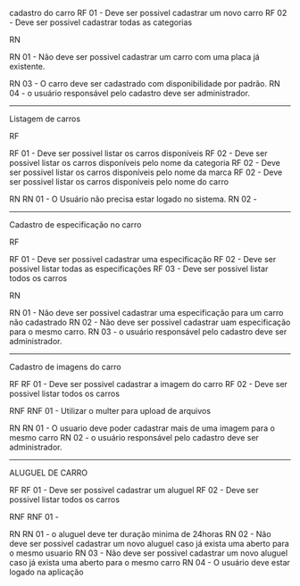 

cadastro do carro
RF 01 - Deve ser possivel cadastrar um novo carro
RF 02 - Deve ser possivel cadastrar todas as categorias

RN

RN 01 - Não deve ser possivel cadastrar um carro com uma placa já existente.

RN 03 - O carro deve ser cadastrado com disponibilidade por padrão.
RN 04 - o usuário responsável pelo cadastro deve ser administrador.


----------------------------------------------------------------------------

Listagem de carros

RF

RF 01 - Deve ser possivel listar os carros disponíveis
RF 02 - Deve ser possivel listar os carros disponíveis pelo nome da categoria
RF 02 - Deve ser possivel listar os carros disponíveis pelo nome da marca
RF 02 - Deve ser possivel listar os carros disponíveis pelo nome do carro


RN 
RN 01 - O Usuário não precisa estar logado no sistema.
RN 02 -   

----------------------------------------------------------------------------

Cadastro de especificação no carro

RF

RF 01 - Deve ser possivel cadastrar uma especificação 
RF 02 - Deve ser possivel listar todas as especificações
RF 03 - Deve ser possivel listar todos os carros

RN 

RN 01 - Não deve ser possivel cadastrar uma especificação para um carro não cadastrado
RN 02 - Não deve ser possivel cadastrar uam especificação para o mesmo carro.
RN 03 - o usuário responsável pelo cadastro deve ser administrador.


----------------------------------------------------------------------------

Cadastro de imagens do carro

RF
RF 01 - Deve ser possivel cadastrar a imagem do carro
RF 02 - Deve ser possivel listar todos os carros

RNF
RNF 01 - Utilizar o multer para upload de arquivos 

RN
RN 01 - O usuario deve poder cadastrar mais de uma imagem para o mesmo carro 
RN 02 - o usuário responsável pelo cadastro deve ser administrador.
 

----------------------------------------------------------------------------
ALUGUEL DE CARRO


RF
RF 01 - Deve ser possivel cadastrar um aluguel
RF 02 - Deve ser possivel listar todos os carros

RNF
RNF 01 -  

RN
RN 01 - o aluguel deve ter duração minima de 24horas
RN 02 - Não deve ser possivel cadastrar um novo aluguel caso já exista uma aberto para o mesmo usuario
RN 03 - Não deve ser possivel cadastrar um novo aluguel caso já exista uma aberto para o mesmo carro
RN 04 - O usuário deve estar logado na aplicação 